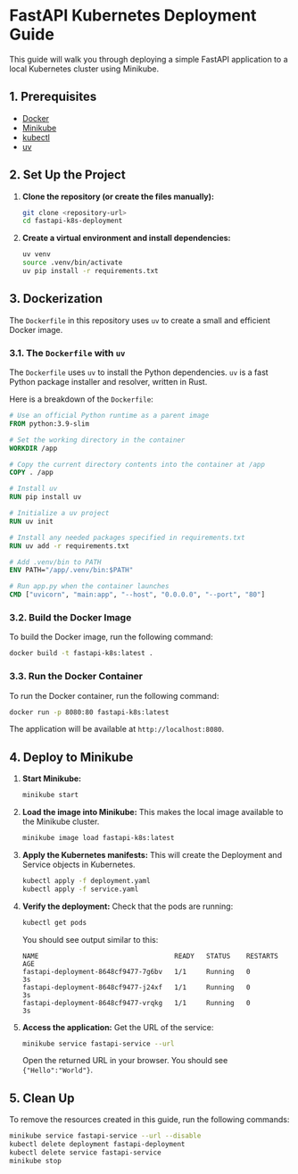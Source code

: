 # FastAPI Kubernetes Deployment Guide

This guide will walk you through deploying a simple FastAPI application to a local Kubernetes cluster using Minikube.

## 1. Prerequisites

*   [Docker](https://docs.docker.com/get-docker/)
*   [Minikube](https://minikube.sigs.k8s.io/docs/start/)
*   [kubectl](https://kubernetes.io/docs/tasks/tools/install-kubectl/)
*   [uv](https://github.com/astral-sh/uv)

## 2. Set Up the Project

1.  **Clone the repository (or create the files manually):**
    ```bash
    git clone <repository-url>
    cd fastapi-k8s-deployment
    ```

2.  **Create a virtual environment and install dependencies:**
    ```bash
    uv venv
    source .venv/bin/activate
    uv pip install -r requirements.txt
    ```

## 3. Dockerization

The `Dockerfile` in this repository uses `uv` to create a small and efficient Docker image.

### 3.1. The `Dockerfile` with `uv`

The `Dockerfile` uses `uv` to install the Python dependencies. `uv` is a fast Python package installer and resolver, written in Rust.

Here is a breakdown of the `Dockerfile`:

```dockerfile
# Use an official Python runtime as a parent image
FROM python:3.9-slim

# Set the working directory in the container
WORKDIR /app

# Copy the current directory contents into the container at /app
COPY . /app

# Install uv
RUN pip install uv

# Initialize a uv project
RUN uv init

# Install any needed packages specified in requirements.txt
RUN uv add -r requirements.txt

# Add .venv/bin to PATH
ENV PATH="/app/.venv/bin:$PATH"

# Run app.py when the container launches
CMD ["uvicorn", "main:app", "--host", "0.0.0.0", "--port", "80"]
```

### 3.2. Build the Docker Image

To build the Docker image, run the following command:

```bash
docker build -t fastapi-k8s:latest .
```

### 3.3. Run the Docker Container

To run the Docker container, run the following command:

```bash
docker run -p 8080:80 fastapi-k8s:latest
```

The application will be available at `http://localhost:8080`.

## 4. Deploy to Minikube

1.  **Start Minikube:**
    ```bash
    minikube start
    ```

2.  **Load the image into Minikube:**
    This makes the local image available to the Minikube cluster.
    ```bash
    minikube image load fastapi-k8s:latest
    ```

3.  **Apply the Kubernetes manifests:**
    This will create the Deployment and Service objects in Kubernetes.
    ```bash
    kubectl apply -f deployment.yaml
    kubectl apply -f service.yaml
    ```

4.  **Verify the deployment:**
    Check that the pods are running:
    ```bash
    kubectl get pods
    ```
    You should see output similar to this:
    ```
    NAME                                  READY   STATUS    RESTARTS   AGE
    fastapi-deployment-8648cf9477-7g6bv   1/1     Running   0          3s
    fastapi-deployment-8648cf9477-j24xf   1/1     Running   0          3s
    fastapi-deployment-8648cf9477-vrqkg   1/1     Running   0          3s
    ```

5.  **Access the application:**
    Get the URL of the service:
    ```bash
    minikube service fastapi-service --url
    ```
    Open the returned URL in your browser. You should see `{"Hello":"World"}`.

## 5. Clean Up

To remove the resources created in this guide, run the following commands:

```bash
minikube service fastapi-service --url --disable
kubectl delete deployment fastapi-deployment
kubectl delete service fastapi-service
minikube stop
```
